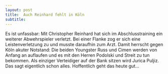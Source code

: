 ```yaml
---
layout: post
title:  Auch Reinhard fehlt in Köln
subtitle:  
---
```


Es ist unfassbar: Mit Christopher Reinhard hat sich im Abschlusstraining ein weiterer Abwehrspieler verletzt. Bei einer Flanke zog er sich eine Leistenverletzung zu und musste daraufhin zum Arzt. Damit herrscht gegen Köln akuter Notstand: Die beiden Youngster Russ und Cimen werden von Anfang an auflaufen und es mit den Herren Podolski und Streit zu tun bekommen. Als einziger Verteidiger auf der Bank sitzen wird Jurica Puljiz. Das sagt eigentlich schon alles. Hoffentlich geht das heute gut...


